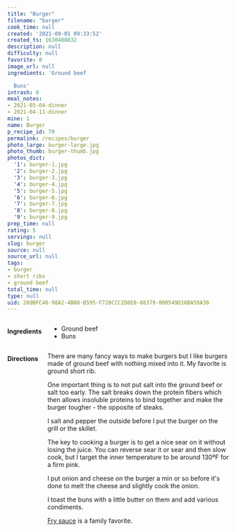 ```yaml
---
title: "Burger"
filename: "burger"
cook_time: null
created: '2021-09-01 09:33:52'
created_ts: 1630488832
description: null
difficulty: null
favorite: 0
image_url: null
ingredients: 'Ground beef

  Buns'
intrash: 0
meal_notes:
- 2021-05-04-dinner
- 2021-04-11-dinner
mine: 1
name: Burger
p_recipe_id: 79
permalink: /recipes/burger
photo_large: burger-large.jpg
photo_thumb: burger-thumb.jpg
photos_dict:
  '1': burger-1.jpg
  '2': burger-2.jpg
  '3': burger-3.jpg
  '4': burger-4.jpg
  '5': burger-5.jpg
  '6': burger-6.jpg
  '7': burger-7.jpg
  '8': burger-8.jpg
  '9': burger-9.jpg
prep_time: null
rating: 5
servings: null
slug: burger
source: null
source_url: null
tags:
- burger
- short ribs
- ground beef
total_time: null
type: null
uid: 269BFC46-98A2-4B80-B595-F728CCC2D8E0-88379-000549D16BA59A30
---
```

<div class="large-8 medium-7 columns" id="writeup">	</div><!-- #writeup -->
</div><!-- #row-one -->
<div class="row" id="row-two">	<div class="medium-4 small-5 columns" id="ingredients"><h4>Ingredients</h4><div class="box box-ingredients content"><ul>
<li>Ground beef</li>
<li>Buns</li>
</ul>
</div>	</div>	<div class="medium-6 small-7 columns" id="directions"><h4>Directions</h4><div class="box box-directions content"><p>There are many fancy ways to make burgers but I like burgers made of ground beef with nothing mixed into it. My favorite is ground short rib.</p>
<p>One important thing is to not put salt into the ground beef or salt too early. The salt breaks down the protein fibers which then allows insoluble proteins to bind together and make the burger tougher - the opposite of steaks.</p>
<p>I salt and pepper the outside before I put the burger on the grill or the skillet.</p>
<p>The key to cooking a burger is to get a nice sear on it without losing the juice. You can reverse sear it or sear and then slow cook, but I target the inner temperature to be around 130ºF for a firm pink.</p>
<p>I put onion and cheese on the burger a min or so before it's done to melt the cheese and slightly cook the onion.</p>
<p>I toast the buns with a little butter on them and add various condiments.</p>
<p><a href="/recipes/fry-sauce">Fry sauce</a> is a family favorite.</p>
</div>	</div>